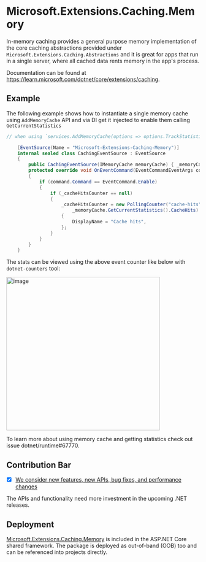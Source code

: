 # Microsoft.Extensions.Caching.Memory

In-memory caching provides a general purpose memory implementation of the core caching abstractions provided under `Microsoft.Extensions.Caching.Abstractions` and it is great for apps that run in a single server, where all cached data rents memory in the app's process.

Documentation can be found at https://learn.microsoft.com/dotnet/core/extensions/caching.

## Example

The following example shows how to instantiate a single memory cache using `AddMemoryCache` API and via DI get it injected to enable them calling `GetCurrentStatistics`

```c#
// when using `services.AddMemoryCache(options => options.TrackStatistics = true);` to instantiate

    [EventSource(Name = "Microsoft-Extensions-Caching-Memory")]
    internal sealed class CachingEventSource : EventSource
    {
        public CachingEventSource(IMemoryCache memoryCache) { _memoryCache = memoryCache; }
        protected override void OnEventCommand(EventCommandEventArgs command)
        {
            if (command.Command == EventCommand.Enable)
            {
                if (_cacheHitsCounter == null)
                {
                    _cacheHitsCounter = new PollingCounter("cache-hits", this, () =>
                        _memoryCache.GetCurrentStatistics().CacheHits)
                    {
                        DisplayName = "Cache hits",
                    };
                }
            }
        }
    }
```

The stats can be viewed using the above event counter like below with `dotnet-counters` tool:

<img width="400" alt="image" src="https://user-images.githubusercontent.com/5897654/156053460-46db5070-04b0-478c-9013-ab0298a7b1ec.png">

To learn more about using memory cache and getting statistics check out issue dotnet/runtime#67770.

## Contribution Bar
- [x] [We consider new features, new APIs, bug fixes, and performance changes](../../libraries/README.md#primary-bar)

The APIs and functionality need more investment in the upcoming .NET releases.

## Deployment
[Microsoft.Extensions.Caching.Memory](https://www.nuget.org/packages/Microsoft.Extensions.Caching.Memory) is included in the ASP.NET Core shared framework. The package is deployed as out-of-band (OOB) too and can be referenced into projects directly.